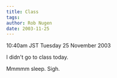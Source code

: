 ```yaml
---
title: Class
tags: 
author: Rob Nugen
date: 2003-11-25
---
```


<p class=date>10:40am JST Tuesday 25 November 2003</p>

<p>I didn't go to class today.</p>

<p>Mmmmm sleep.   Sigh.</p>
